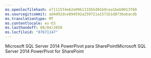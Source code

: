 ```yaml
---
ms.openlocfilehash: e71115f4e62e0961133b5d01b9cea1beb0013f60
ms.sourcegitcommit: ad4d92dce894592a259721a1571b1d8736abacdb
ms.translationtype: MT
ms.contentlocale: es-ES
ms.lasthandoff: 08/04/2020
ms.locfileid: "87671147"
---
```

<span data-ttu-id="cc18f-101">Microsoft SQL Server 2014 PowerPivot para SharePoint</span><span class="sxs-lookup"><span data-stu-id="cc18f-101">Microsoft SQL Server 2014 PowerPivot for SharePoint</span></span>
